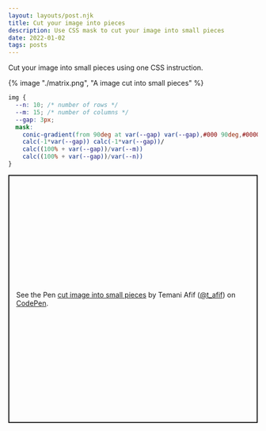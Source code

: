 ```yaml
---
layout: layouts/post.njk
title: Cut your image into pieces
description: Use CSS mask to cut your image into small pieces
date: 2022-01-02
tags: posts
---
```


Cut your image into small pieces using one CSS instruction.


{% image "./matrix.png", "A image cut into small pieces" %}


```css
img {
  --n: 10; /* number of rows */
  --m: 15; /* number of columns */
  --gap: 3px;
  mask:
    conic-gradient(from 90deg at var(--gap) var(--gap),#000 90deg,#0000 0) 
    calc(-1*var(--gap)) calc(-1*var(--gap))/
    calc((100% + var(--gap))/var(--m))
    calc((100% + var(--gap))/var(--n))
}
```


<p class="codepen" data-height="500" data-default-tab="result" data-slug-hash="xxXWqym" data-preview="true" data-user="t_afif" style="height: 500px; box-sizing: border-box; display: flex; align-items: center; justify-content: center; border: 2px solid; margin: 1em 0; padding: 1em;">
  <span>See the Pen <a href="https://codepen.io/t_afif/pen/xxXWqym">
  cut image into small pieces</a> by Temani Afif (<a href="https://codepen.io/t_afif">@t_afif</a>)
  on <a href="https://codepen.io">CodePen</a>.</span>
</p>
<script async src="https://cpwebassets.codepen.io/assets/embed/ei.js"></script>